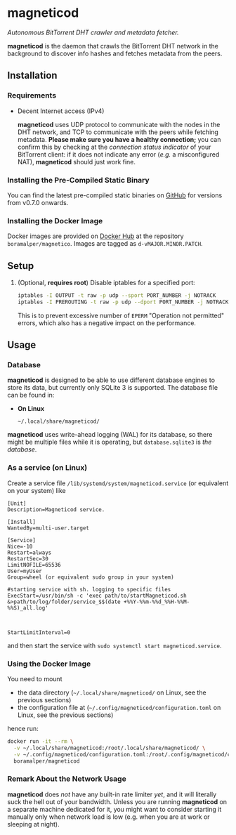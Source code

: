 # magneticod
*Autonomous BitTorrent DHT crawler and metadata fetcher.*

**magneticod** is the daemon that crawls the BitTorrent DHT network in the background to discover info hashes and
fetches metadata from the peers.

## Installation

### Requirements
- Decent Internet access (IPv4)

  **magneticod** uses UDP protocol to communicate with the nodes in the DHT network, and TCP to communicate with the
  peers while fetching metadata. **Please make sure you have a healthy connection;** you can confirm this by checking at
  the *connection status indicator* of your BitTorrent client: if it does not indicate any error (*e.g.* a misconfigured NAT),
  **magneticod** should just work fine.

### Installing the Pre-Compiled Static Binary
You can find the latest pre-compiled static binaries on [GitHub](https://github.com/boramalper/magnetico/releases)
for versions from v0.7.0 onwards. 

### Installing the Docker Image
Docker images are provided on [Docker Hub](https://hub.docker.com/r/boramalper/magnetico/tags/) at
the repository `boramalper/magnetico`. Images are tagged as `d-vMAJOR.MINOR.PATCH`.

## Setup
1. (Optional, **requires root**) Disable iptables for a specified port:
   
   ```bash
   iptables -I OUTPUT -t raw -p udp --sport PORT_NUMBER -j NOTRACK
   iptables -I PREROUTING -t raw -p udp --dport PORT_NUMBER -j NOTRACK
   ```
   
   This is to prevent excessive number of ``EPERM`` "Operation not permitted" errors, which also has a negative impact
   on the performance.

## Usage
### Database
**magneticod** is designed to be able to use different database engines to store its data, but
currently only SQLite 3 is supported. The database file can be found in:

- **On Linux**

      ~/.local/share/magneticod/

**magneticod** uses write-ahead logging (WAL) for its database, so there might be multiple
files while it is operating, but ``database.sqlite3`` is *the database*.

### As a service (on Linux)
Create a service file `/lib/systemd/system/magneticod.service` (or equivalent on your system) like
```
[Unit]
Description=Magneticod service.

[Install]
WantedBy=multi-user.target

[Service]
Nice=-10
Restart=always
RestartSec=30
LimitNOFILE=65536
User=myUser
Group=wheel (or equivalent sudo group in your system)

#starting service with sh. logging to specific files
ExecStart=/usr/bin/sh -c 'exec path/to/startMagneticod.sh &>path/to/log/folder/service_$$(date +%%Y-%%m-%%d_%%H-%%M-%%S)_all.log'



StartLimitInterval=0
```
and then start the service with `sudo systemctl start magneticod.service`.

### Using the Docker Image
You need to mount

- the data directory (`~/.local/share/magneticod/` on Linux, see the previous sections)
- the configuration file at (`~/.config/magneticod/configuration.toml` on Linux, see the previous sections)

hence run:

  ```bash
  docker run -it --rm \
    -v ~/.local/share/magneticod:/root/.local/share/magneticod/ \
    -v ~/.config/magneticod/configuration.toml:/root/.config/magneticod/configuration.toml \
    boramalper/magneticod
  ```
  
### Remark About the Network Usage
**magneticod** does *not* have any built-in rate limiter *yet*, and it will literally suck the hell out of your
bandwidth. Unless you are running **magneticod** on a separate machine dedicated for it, you might want to consider
starting it manually only when network load is low (e.g. when you are at work or sleeping at night).
